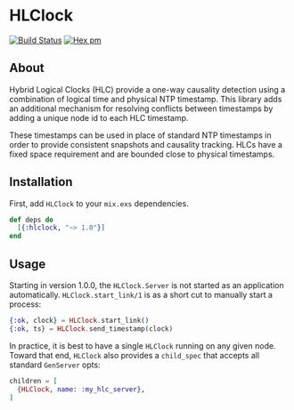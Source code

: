 # HLClock

[![Build Status](https://travis-ci.org/toniqsystems/hlclock.svg?branch=master)](https://travis-ci.org/toniqsystems/hlclock) [![Hex pm](http://img.shields.io/hexpm/v/hlclock.svg?style=flat)](https://hex.pm/packages/hlclock)

## About

Hybrid Logical Clocks (HLC) provide a one-way causality detection using a
combination of logical time and physical NTP timestamp. This library adds an
additional mechanism for resolving conflicts between timestamps by adding a
unique node id to each HLC timestamp.

These timestamps can be used in place of standard NTP timestamps in order to
provide consistent snapshots and causality tracking. HLCs have a fixed space
requirement and are bounded close to physical timestamps.

## Installation

First, add `HLClock` to your `mix.exs` dependencies.

```elixir
def deps do
  [{:hlclock, "~> 1.0"}]
end
```

## Usage

Starting in version 1.0.0, the `HLClock.Server` is not started as an application
automatically. `HLClock.start_link/1` is as a short cut to manually start a process:

```elixir
{:ok, clock} = HLClock.start_link()
{:ok, ts} = HLClock.send_timestamp(clock)
```

In practice, it is best to have a single `HLClock` running on any given node.
Toward that end, `HLClock` also provides a `child_spec` that accepts all
standard `GenServer` opts:

```elixir
children = [
  {HLClock, name: :my_hlc_server},
]
```
